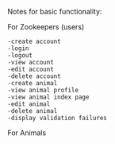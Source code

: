 


Notes for basic functionality:

For Zookeepers (users)

    -create account
    -login
    -logout
    -view account
    -edit account
    -delete account
    -create animal
    -view animal profile
    -view animal index page
    -edit animal
    -delete animal
    -display validation failures

For Animals

